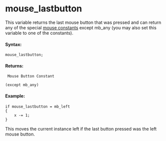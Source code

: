 # mouse_lastbutton

This variable returns the last mouse button that was pressed and can
return any of the special [mouse constants](Mouse_Input) except
mb_any (you may also set this variable to one of the constants).

#### Syntax:

``` gml
mouse_lastbutton;
```

#### Returns:

``` gml
 Mouse Button Constant

(except mb_any)
```

#### Example:

``` gml
if mouse_lastbutton = mb_left
{
    x -= 1;
}
```

This moves the current instance left if the last button pressed was the
left mouse button.
